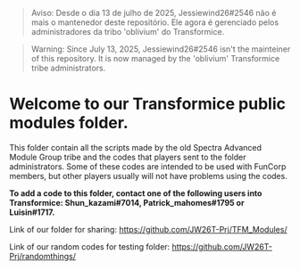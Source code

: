> Aviso: Desde o dia 13 de julho de 2025, Jessiewind26#2546 não é mais o mantenedor deste repositório. Ele agora é gerenciado pelos administradores da tribo 'oblivium' do Transformice.

> Warning: Since July 13, 2025, Jessiewind26#2546 isn't the mainteiner of this repository. It is now managed by the 'oblivium' Transformice tribe administrators.

# Welcome to our Transformice public modules folder.

This folder contain all the scripts made by the old Spectra Advanced Module Group tribe and the codes that players sent to the folder administrators.
Some of these codes are intended to be used with FunCorp members, but other players usually will not have problems using the codes.

**To add a code to this folder, contact one of the following users into Transformice: Shun_kazami#7014, Patrick_mahomes#1795 or Luisin#1717.**

Link of our folder for sharing:
https://github.com/JW26T-Prj/TFM_Modules/

Link of our random codes for testing folder:
https://github.com/JW26T-Prj/randomthings/
